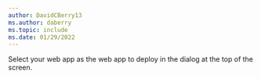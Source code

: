 ```yaml
---
author: DavidCBerry13
ms.author: daberry
ms.topic: include
ms.date: 01/29/2022
---
```

Select your web app as the web app to deploy in the dialog at the top of the screen.